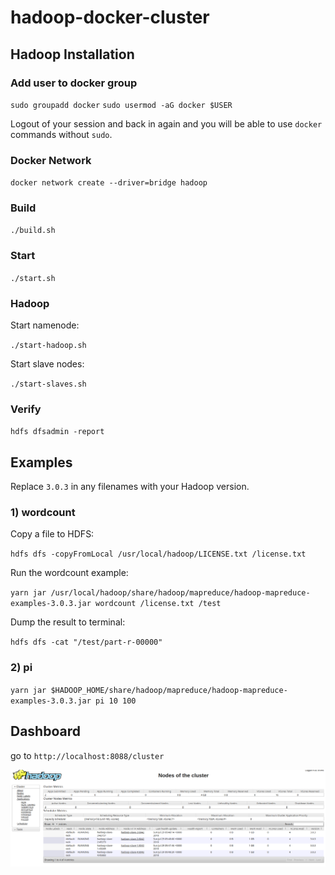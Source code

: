 # hadoop-docker-cluster

## Hadoop Installation

### Add user to docker group
`sudo groupadd docker`
`sudo usermod -aG docker $USER`

Logout of your session and back in again and you will be able to use `docker` commands without `sudo`. 

### Docker Network
`docker network create --driver=bridge hadoop`



### Build

`./build.sh`

### Start

`./start.sh`

### Hadoop

Start namenode:

`./start-hadoop.sh`

Start slave nodes:

`./start-slaves.sh`

### Verify

`hdfs dfsadmin -report`


## Examples

Replace `3.0.3` in any filenames with your Hadoop version.

### 1) wordcount

Copy a file to HDFS:

`hdfs dfs -copyFromLocal /usr/local/hadoop/LICENSE.txt /license.txt`


Run the wordcount example:

`yarn jar /usr/local/hadoop/share/hadoop/mapreduce/hadoop-mapreduce-examples-3.0.3.jar wordcount /license.txt /test`

Dump the result to terminal:

`hdfs dfs -cat "/test/part-r-00000"`

### 2) pi
`yarn jar $HADOOP_HOME/share/hadoop/mapreduce/hadoop-mapreduce-examples-3.0.3.jar pi 10 100`

## Dashboard

go to `http://localhost:8088/cluster`

![Dashboard](./hadoop-nodes.png)